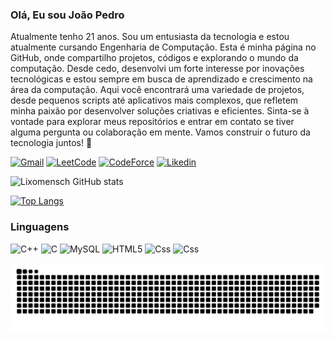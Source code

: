 
### Olá, Eu sou João Pedro
Atualmente tenho 21 anos. Sou um entusiasta da tecnologia e estou atualmente cursando Engenharia de Computação. Esta é minha página no GitHub, onde compartilho projetos, códigos e explorando o mundo da computação. Desde cedo, desenvolvi um forte interesse por inovações tecnológicas e estou sempre em busca de aprendizado e crescimento na área da computação. Aqui você encontrará uma variedade de projetos, desde pequenos scripts até aplicativos mais complexos, que refletem minha paixão por desenvolver soluções criativas e eficientes. Sinta-se à vontade para explorar meus repositórios e entrar em contato se tiver alguma pergunta ou colaboração em mente. Vamos construir o futuro da tecnologia juntos! 🚀


[![Gmail](https://img.shields.io/badge/Gmail-D14836?style=for-the-badge&logo=gmail&logoColor=white)](joaopedro.eng18@gmail.com)
[![LeetCode](https://img.shields.io/badge/-LeetCode-FFA116?style=for-the-badge&logo=LeetCode&logoColor=black)](https://leetcode.com/Lixomensch/)
[![CodeForce](https://img.shields.io/badge/Codeforces-445f9d?style=for-the-badge&logo=Codeforces&logoColor=white)](https://codeforces.com/profile/Lixomensch)
[![Likedin](https://img.shields.io/badge/LinkedIn-0077B5?style=for-the-badge&logo=linkedin&logoColor=white)](https://www.linkedin.com/in/joão-pedro-lemes-queiroz-910629232/)  

![Lixomensch GitHub stats](https://github-readme-stats.vercel.app/api?username=Lixomensch&show_icons=true&theme=tokyonight)  

[![Top Langs](https://github-readme-stats.vercel.app/api/top-langs/?username=Lixomensch&layout=donut)](https://github.com/anuraghazra/github-readme-stats)

### Linguagens
![C++](https://img.shields.io/badge/C%2B%2B-00599C?style=for-the-badge&logo=c%2B%2B&logoColor=white)
![C](https://img.shields.io/badge/C-00599C?style=for-the-badge&logo=c&logoColor=white)
![MySQL](https://img.shields.io/badge/MySQL-00000F?style=for-the-badge&logo=mysql&logoColor=white)
![HTML5](https://img.shields.io/badge/HTML5-E34F26?style=for-the-badge&logo=html5&logoColor=white)
![Css](https://img.shields.io/badge/CSS3-1572B6?style=for-the-badge&logo=css3&logoColor=white)
![Css](	https://img.shields.io/badge/JavaScript-323330?style=for-the-badge&logo=javascript&logoColor=F7DF1E)

<p><img align="center" alt="snake eating my contributions" src="https://raw.githubusercontent.com/Lixomensch/Lixomensch/output/github-contribution-grid-snake-dark.svg" width="1000" />

